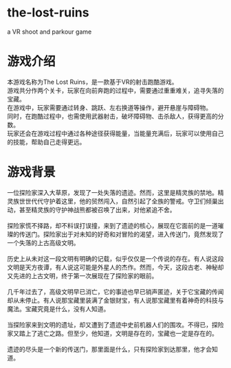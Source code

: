 # the-lost-ruins
a VR shoot and parkour game

游戏介绍
====
本游戏名称为The Lost Ruins，是一款基于VR的射击跑酷游戏。<br>
游戏共分作两个关卡，玩家在向前奔跑的过程中，需要通过重重难关，追寻失落的宝藏。<br>
在游戏中，玩家需要通过转身、跳跃、左右换道等操作，避开悬崖与障碍物。<br>
同时，在跑酷过程中，也需使用武器射击，破坏障碍物、击杀敌人，获得更高的分数。<br>
玩家还会在游戏过程中通过各种途径获得能量，当能量充满后，玩家可以使用自己的技能，帮助自己走得更远。<br>

游戏背景
====
一位探险家深入大草原，发现了一处失落的遗迹。然而，这里是精灵族的禁地。精灵族世世代代守护着这里，他的贸然闯入，自然引起了全族的警戒。守卫们倾巢出动，甚至精灵族的守护神战熊都被召唤了出来，对他紧追不舍。<br><br>
探险家慌不择路，却不料误打误撞，来到了遗迹的核心，展现在它面前的是一道璀璨的传送门。探险家出于对未知的好奇和对冒险的渴望，进入传送门，竟然发现了一个失落的上古高级文明。<br><br>
历史上从未对这一段文明有明确的记载，似乎仅仅是一个传说的存在。有人说这段文明是天方夜谭，有人说这可能是外星人的杰作。然而，今天，这段古老、神秘却又先进的上古文明，终于第一次展现在了探险家的眼前。<br><br>
几千年过去了，高级文明早已消亡，它的事迹也早已销声匿迹，关于它宝藏的传闻却从未停止。有人说那宝藏里装满了金银财宝，有人说那宝藏里有着神奇的科技与魔法。宝藏究竟是什么，没有人知道。<br><br>
当探险家来到文明的遗址，却又遭到了遗迹中史前机器人们的围攻。不得已，探险家又踏上了逃亡之路。但至少，他知道，文明是存在的，宝藏也一定是存在的。<br><br>
遗迹的尽头是一个新的传送门，那里面是什么，只有探险家到达那里，他才会知道。<br>


